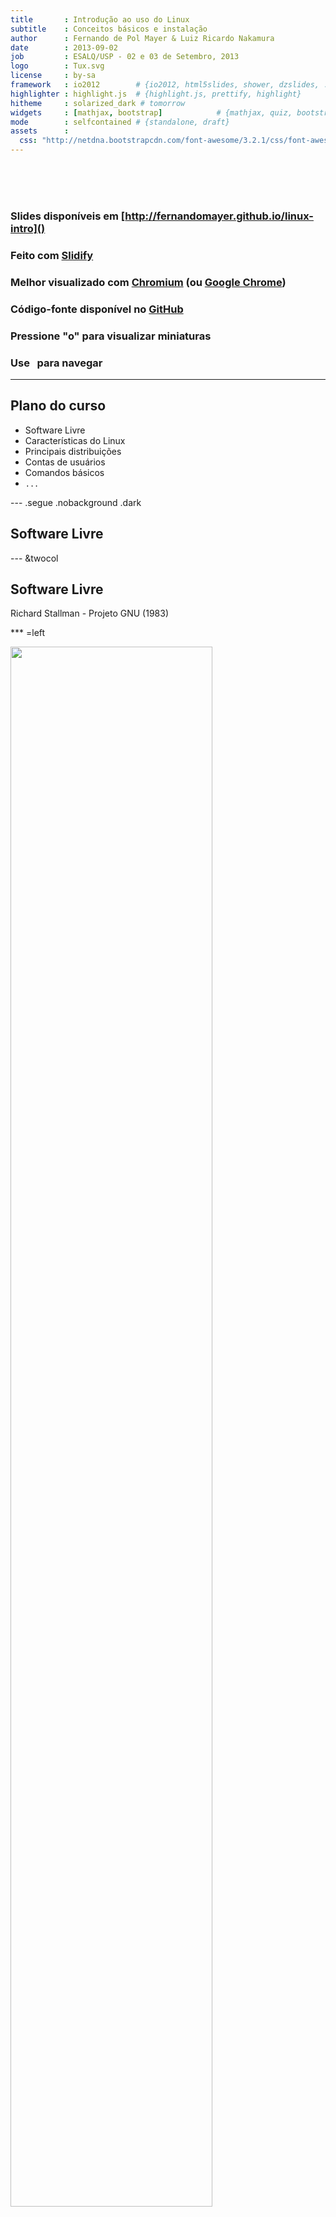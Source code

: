 ```yaml
---
title       : Introdução ao uso do Linux
subtitle    : Conceitos básicos e instalação
author      : Fernando de Pol Mayer & Luiz Ricardo Nakamura
date        : 2013-09-02
job         : ESALQ/USP - 02 e 03 de Setembro, 2013
logo        : Tux.svg
license     : by-sa
framework   : io2012        # {io2012, html5slides, shower, dzslides, ...}
highlighter : highlight.js  # {highlight.js, prettify, highlight}
hitheme     : solarized_dark # tomorrow
widgets     : [mathjax, bootstrap]            # {mathjax, quiz, bootstrap}
mode        : selfcontained # {standalone, draft}
assets      :
  css: "http://netdna.bootstrapcdn.com/font-awesome/3.2.1/css/font-awesome.css"
---
```


<!-- Algumas modificacoes necessarias enquanto o codigo do Slidify esta -->
<!-- em desenvolvimento -->
<!-- Para as marcacoes funcionarem -->
<style>
strong {
	font-weight: bold;
}
em {
	font-style: italic
}
</style>
<!-- FIM -->

<br><br><br>
### Slides disponíveis em [http://fernandomayer.github.io/linux-intro]()

### Feito com [Slidify](http://slidify.org)

### Melhor visualizado com [Chromium](http://www.chromium.org) (ou [Google Chrome](https://www.google.com/chrome))

### Código-fonte disponível no [GitHub](https://github.com/fernandomayer/linux-intro/tree/gh-pages)

### Pressione "o" para visualizar miniaturas

### Use <i class="icon-arrow-left"> &nbsp; </i><i class="icon-arrow-right"></i> para navegar

---

## Plano do curso

* Software Livre
* Características do Linux
* Principais distribuições
* Contas de usuários
* Comandos básicos
* `...`

--- .segue .nobackground .dark

## Software Livre

--- &twocol

## Software Livre

Richard Stallman - Projeto GNU (1983)

*** =left

<div class="centered">
<img src="assets/img/RMS.jpeg" width=80%/>
</div>

*** =right

<div class="centered">
<img src="assets/img/GNU.png" width=80%/>
</div>

--- &twocol

## Software Livre

Linus Torvalds - Linux (1991)

*** =left

<div class="centered">
<img src="assets/img/LT.jpeg" width=60%/>
</div>

*** =right

<div class="centered">
<img src="assets/img/Tux.svg" width=60%/>
</div>

--- &twocol

<br><br><br>
<center>
## GNU + Linux = GNU/Linux
</center>
<br><br>
*** =left

<div class="centered">
<img src="assets/img/GNU.png" width=60%/>
</div>

*** =right

<div class="centered">
<img src="assets/img/Tux.svg" width=60%/>
</div>

---

## Software Livre

### O que é software livre?

- Software que pode ser utilizado, estudado e modificado sem
    restrições
- Pode ser copiado e redistribuido (modificado ou não)
- A redistribuição tem uma única restrição: assegurar que os
    receptores tenham a mesma liberdade
- Para isso é necessário que os desenvolvedores (ou modificadores)
    disponibilizem o **código fonte**!

--- .segue bg:red

<i class="icon-unlock icon-4x pull-left icon-muted"></i>

<br><br><br>
## Atenção!
<br>
## Não confundir software **livre** com software **grátis**
<br>
## Livre como em “liberdade de expressão”, não grátis como “cerveja grátis”


---

## Software Livre

### Um software só é considerado livre quando é possível ter as 4 liberdades

0. Liberdade para usar o programa para qualquer propósito
1. Liberdade para estudar como o programa funciona, e modificá-lo para
    sua necessidade
2. Liberdade para redistribuir cópias (e ajudar o seu vizinho)
3. Liberdade para aprimorar o programa, e redistribuí-lo para que todos
    se beneficiem

---

## Software Livre

### Licenças livres

- GNU General Public License (GPL)
- BSD License
- Mozilla Public License
- MIT License
- Apache License

---

## Software Livre

### Exemplos de software livre que você já usa

- R!
- OpenOffice
- Firefox, Thunderbird
- Google Chrome (no Linux é Chromium)
- $\LaTeX$

---

## Software Livre

### Repositórios de software livre

- GitHub [http://github.com]()
- SourceForge [http://sourceforge.net]()
- Google Code [http://code.google.com]()

---

## Software Livre

### Quem usa software livre?

- Academia
- Indústria
- Governo
    - [http://www.softwarelivre.gov.br]()
    - [http://www.softwarepublico.gov.br]()
    - [https://www.serpro.gov.br]()

--- .segue bg:green
<br>
## Você!
<br>
## A internet e a WWW surgiram do mesmo movimento e princípios do software livre
<br>
## Hoje em dia a grande maioria dos sites usa o servidor Apache e banco de dados POSTGRES para funcionar

---

## Software Livre

### Vantagens do software livre

- Projetos colaborativos: pessoas com experiências e visões diferentes
    contribuem para o benefício comum
- Segurança: *Given enough eyeballs, all bugs are shallow*
- Qualidade: o que é melhor, 12 ou 1M desenvolvedores?
- Sem “caixa preta”: transparência
- Flexibilidade: você decide o que usar e quando usar
- E **também** é de graça!

---

## Software Livre

### Porque devo me importar?

- Por todas as vantagens acima
- Como cientistas
    - Devemos ser transparentes em nossas pesquisas
    - Temos que reportar aquilo que estamos fazendo
    - Temos que provar os resultados que obtemos
    - Nossa pesquisa tem que ser **reproduzível**

---

## Software Livre

### Ciência (Estatística) aberta

Um exemplo: [FOAS](http://www.foastat.org)
<br>
<div class="centered">
<img src="assets/img/foas.png" width=80%/>
</div>

--- .segue .nobackground .dark

## O Sistema Operacional GNU/Linux

--- #myslide

<script>
$('#myslide').on('slideenter', function(){
  $(this).find('article')
    .append('<iframe width="640" height="360" src="//www.youtube.com/embed/yVpbFMhOAwE?rel=0" frameborder="0" allowfullscreen></iframe>')
});
$('#myslide').on('slideleave', function(){
  $(this).find('iframe').remove();
});
</script>

---

## Sistema Operacional

- É um conjunto de programas que fazem a interface entre o usuário e o
  *hardware*
- Sua principal função é o gerenciamento de recursos e periféricos,
  interpretação de mensagens e execução de programas
- Um SO pode ser dividido em duas partes:
	- **Núcleo** ou **kernel** desempenha as funções vitais do sistema
        (baixo-nível) $\rightarrow$ **Linux**
	- **Concha** ou **Shell** é a interface entre o usuário e o
        kernel. Pode ser em um formato "cru" como a linha de comando ou
        mais amigável com janelas gráficas $\rightarrow$ **GNU**
- O conjunto de kernel Linux e dos programas GNU é o sistema operacional
  que chamamos de **GNU/Linux** (ou simplesmente Linux)


---

## Linux

<!-- ### Histórico -->
<!-- - **1969-1973** Ken Thompson e Dennis Ritchie (Bell Labs) $\rightarrow$ -->
<!--     Unix (fechado e caro) -->
<!-- - **1987** Andrew Stuart Tanenbaum $\rightarrow$ Minix (aberto) -->
<!-- - **1991** Linux Torvals $\rightarrow$ Linux -->

### Principais características

- Livre e desenvolvido voluntariamente por programadores experientes,
  hackers, e contribuidores espalhados ao redor do mundo
- Convive pacificamente com outros sistemas operacionais no mesmo
  computador (embora não seja a melhor opção...)
- Multitarefa e multiusuário
- Modular: carrega apenas o necessário e libera memória após a
  utilização
- Não há a necessidade de reiniciar o sistema após a modificar alguma
  configuração ou instalar programas (apenas na atualização de kernel)

---

## Linux

### Principais características

- Roda confortavelmente em sistemas de baixo desempenho (processadores
  antigos, pouca memória RAM)
- **Não é vulnerável à vírus!** Devido à separação de privilégios clara
    entre usuário e administrador, vírus possuem uma ação muito
    limitada, por isso são inúteis. (Esqueça o anti-vírus!)
- Suporte completo e nativo a diversos dispositivos de comunicação (USB,
  Bluetooth, ...)
	  - Raramente serão necessários drivers externos (com excessão de
        tecnologias muito novas)
- Os sistemas de arquivos usados pelo GNU/Linux (Ext3, reiserfs, ...)
  organizam os arquivos de forma inteligente evitando a
  **fragmentação**, tornando um poderoso sistema para aplicações
  exigentes e gravações intensivas. (Esqueça o desfragmentador!)

---

## Linux

### Distribuições do Linux

- Devido à sua liberdade, um grupo de pessoas, empresa ou
  organização pode decidir distribuir uma versão do Linux com diferentes
  características
	  - Facilidade de uso
	  - Foco em desempenho
	  - Agrupar programas de interesse (programação, edição gráfica,
        ...)
- Cada **distribuição** tem uma característica própria como o sistema de
  instalação, objetivo, ..., embora todas apresentem a mesma estrutura
  básica do Linux


---

### Distribuições do Linux

Veja [Distrowatch](http://distrowatch.com)

<div class="centered">
<img src="assets/img/linux_grafico.jpg" width=80%/>
</div>


--- .segue .nobackground .dark

## Ubuntu

---

## Ubuntu

### Origem

- Termo Africano para "humanidade para os outros"
- Uma distribuição Linux baseada na simplicidade, usabilidade e fácil
  instalação
- Baseado na distribuição **Debian**, e patrocinada pela empresa Canonical
- Hoje é mantida pela (ampla) comunidade, apoiada pela Canonical

---

## Ubuntu

### Características

- Novas versões lançadas a cada 6 meses (em maio e outubro)
	- Suporte (atualizações) mantido por 9 meses nas versões normais, e
      por 5 anos nas versões LTS (Long Term Support)
- Central de programas com mais de 40000 pacotes disponíveis (incluindo
  R, $\LaTeX$, $\ldots$)
- Funciona "Live": através de um pen-drive ou DVD, sem necessidade de
  instalação
- Diversos "sabores":
	- [Edubuntu](http://www.edubuntu.org)
	- [Xubuntu](http://www.xubuntu.org)
	- [Ubuntu GNOME](http://ubuntugnome.org)
	- [Ubuntu Studio](http://ubuntustudio.org)

---

## Linux

### GUIs (Graphical User Interface)

Diversas cascas (*shell*) existem para o Linux. Algumas das principais
são:
- [Gnome](http://www.gnome.org)
- [KDE](http://www.kde.org)
- [XFCE](http://www.xfce.org)
- [Unity](https://unity.ubuntu.com)

Além, é claro, do **terminal**, onde você possui uma interação mais
"direta" com o kernel (veremos adiante).

Aqui você também tem a opção de escolha!

--- .segue .nobackgroun bg:brown

<br>
## Conheça o Ubuntu 12.04 LTS e sua interface Unity
<br><br><br><br>
<center>
<i class="icon-arrow-down icon-4x icon-muted"></i>
</center>

---

### Procure, abra e mexa:

- Firefox (entre em [http://fernandomayer.github.io/linux-intro]())
- LibreOffice Writer
- LibreOffice Calc
- gedit
- TeXMaker
- Nautilus
- R (ver link para RStudio Server)

---

## Linux

### Estrutura básica de diretórios

**O mais importante:** no Linux os diretórios são separados por `/` e
  não por `\` como no Windows
- Além disso, uma `/` (barra sozinha) tem um significado especial: é a
  **raíz de todo o sistema**, ou seja, todos os diretórios começam a
  partir dela.

Alguns dos principais diretórios são:
- `/bin`: arquivos executáveis de programas
- `/boot`: arquivos de inicialização do sistema
- `/etc`: arquivos de configuração
- `/usr`: arquivos de programas (a maior parte)
- `/home`: arquivos pessoais do usuário

---

### Estrutura básica de diretórios

<div class="centered">
<img src="assets/img/fhs.jpg" width=70%/>
</div>

--- .segue bg:green

<i class="icon-home icon-4x pull-left icon-muted"></i>

<br><br><br><br><br><br><br>
## Não há lugar como o nosso `/home`

--- 

## Linux

### O diretório `/home`

- O único diretório que você terá acesso (permissão de leitura e
  gravação) como usuário comum
- Cada usuário (em um mesmo computador) possui seu diretório no `/home`,
  completamente independente um do outro
	  - `/home/fernando`
	  - `/home/nakamura`
- Cada usuário possui um nome e uma senha para login
- Arquivos de configuração pessoais ficam sempre em `/home/usuario`

---

## Linux

### Contas de usuários

- Um conceito fundamental no Linux é a distinção clara entre usuário
  comum e o usuário `root`, ou o **super-usuário**
- O usuário `root` é único, e ocupa o posto mais alto na hierarquia de
  permissões (pode fazer tudo!)
- Os usuários comuns (no plural) possuem ações limitadas (por exemplo,
  não podem instalar programas) e acesso apenas ao `/home`
- Para um (ou mais) usuários pode ser atribuído os privilégios do `root`
  $\rightarrow$ são os **sudoers** (este é o padrão adotado pelo Ubuntu)

<div class="alert alert-info">
 <p>Esse é um dos motivos da grande segurança proporcionada pela Linux!</p>
</div>

---

### A fisionomia dos super-usuários

<div class="centered">
<img src="assets/img/super-users.jpg" width=80%/>
</div>

--- .segue .nobackground .dark

## <i class="icon-terminal icon-muted"></i> O Terminal 

---

## Linux

### Terminal

- O terminal (ou *shell*) é um interpretador de comandos que permite a
  interação entre o usuário e o sistema de uma forma mais direta

<div class="centered">
<img src="assets/img/kernel.png"/>
</div>


---

## Linux

### Terminal

- O terminal padrão do Linux é o `Bash`, mas existem outros (`sh`,
  `zsh`, ...)
- Um terminal pode ser:
	- **Interativo**: comandos são digitados e imediatamente executados
	- **Não interativo**: comandos são organizados em um *script* e
        depois executados (*shell script*)
- Um terminal pode ser aberto como um programa comum na interface (GUI)
  do Linux
- Ou, sem interface gráfica através dos comandos `<Ctrl><Alt><F1>`
	- Do `<F1>` ao `<F6>` são terminais independentes
	- A interface gráfica fica no `<F7>`

---

## Linux

### Abra um terminal (na GUI):

```bash
aluno@lce:~$
```
- Tudo que está antes de `:` é o usuário logado (`aluno`) e o nome da
  máquina (`lce`)
- Depois de `:` fica o diretório atual
	- O símbolo `~` é um atalho (*alias*) para `/home/usuario`
- Veja:
	- `pwd` mostra o diretório atual
	- `ls` lista os diretórios e arquivos presentes no diretório atual
	- `whoami` (em caso de dúvida existencial...)

---

## Linux

### Terminal

- Em caso de dúvida sobre como funciona um comando ou sua utilidade,
  abra a página de ajuda com o `man`. Por exemplo,

```bash
aluno@lce:~$ man ls
```
- Navegue com as setas e aperte `q` para sair e voltar ao terminal
- Muitas opções podem ser passadas a um comando, sempre precedidas de
  `-`, e com um espaço. Por exemplo

```bash
aluno@lce:~$ ls -l
```
- A opção (*flag*) `-l` faz com que a saída do `ls` seja em formato de
  lista

---

## Linux

### Terminal

Mais opções podem ser passadas ao mesmo tempo. Por exemplo

```bash
aluno@lce:~$ ls -lah
```
Estas três opções juntas fazem com que o `ls`:
- Retorne uma lista `l`
- Mostre os arquivos ocultos `a` (ou `--all`)
- Mostre os tamanhos dos arquivos em formato para humanos `h`

--- bg:red

## Importante!

### Arquivos ocultos

- Um arquivo (ou diretório) oculto no Linux é simplesmente um arquivo que
	contém um ponto (`.`) na frente do nome.
- Por exemplo:
	- `arquivo.txt` é um arquivo normal
	- `.arquivo.txt` é um arquivo oculto
- Normalmente são utilizados para arquivos de configuração
- No Nautilus, aperte `<Ctrl><h>` para habilitar/desabilitar a
  visualização destes arquivos

---

## Linux

### Terminal

A saída do comando `ls -lah` mostra uma série de resultados
interessantes. Por exemplo:

```bash
fernando@kirk:~$ ls -lah
total 11M
drwxr-xr-x 42 fernando fernando 4,0K Ago 30 15:24 .
drwxr-xr-x  4 root     root     4,0K Jul 25 22:59 ..
drwx------  3 fernando fernando 4,0K Ago 30 12:37 .dropbox
drwx------ 31 fernando fernando 4,0K Ago 30 12:37 Dropbox
drwxr-xr-x 13 fernando fernando 4,0K Ago 27 22:29 Music
-rw-rw-r--  1 fernando fernando   47 Jul 26 04:12 .Renviron
-rw-rw-r--  1 fernando fernando  780 Ago 22 14:23 .Rprofile
drwxrwxr-x  9 fernando fernando 4,0K Ago  6 14:08 Ubuntu One
drwxr-xr-x  4 fernando fernando 4,0K Ago 28 00:58 Videos
```

---

## Linux

### Terminal

De trás pra frente temos

- O nome do arquivo ou diretório
	- Um ponto `.` significa **este diretório**
	- Dois pontos `..` representa o **diretório acima**
- A data de última modificação
- O tamanho do arquivo, em Kb, MB ou GB (porque usamos a opção `h`)
- O dono (usuário) do arquivo/diretório e o grupo ao qual pertence
	- Normalmente um usuário pertence à vários grupos que dão acesso à
      arquivos comuns (não iremos nos aprofundar em permissões de
      grupos)
- O número de arquivos contidos em um diretório (para arquivos será
  sempre 1)
- As permissões de acesso

---

## Linux

### Permissões

A primeira coluna mostra as permissões para cada arquivo/diretório, e
funciona assim:

<div class="centered">
<img src="assets/img/perms.png"/>
</div>
<br>

- O primeiro *string* mostra se é um diretório `d` ou um arquivo comum
  `-`
- Os outros 9 caracteres são divididos em três grupos, referente às
  permissões de usuário (dono), do grupo, e demais usuários

---

## Linux

### Permissões

As permissões para o usuário, grupo e demais podem ser

Caracter | Permissão
---------|----------
`r`      | Permissão de leitura (*read*)
`w`      | Permissão de escrita (*write*)
`x`      | Permissão de execução (*execute*)
`-`      | Permissão desabilitada

---

## Linux

### Permissões

Dessa forma,

```bash
drwxr-xr-x 13 fernando fernando 4,0K Ago 27 22:29 Music
-rw-rw-r--  1 fernando fernando  780 Ago 22 14:23 .Rprofile
```

- `Music` é um diretório (`d`), do usuário `fernando`, do grupo
  `fernando`
	  - O dono possui permissão de gravação, escrita e execução (`rwx`)
	  - O grupo e os demais possuem permissão de leitura e execução (`r-x`)
- `.Rprofile` é um arquivo comum (`-`) (e oculto!)
      - O dono e o grupo possuem permissão de leitura e gravação (`rw-`)
	  - Os demais possuem permissão de leitura apenas (`r--`)

---

## Linux

### Terminal

Para mudar de diretório, use o comando `cd` (*change directory*)

```bash
aluno@lce:~$ cd Documentos
aluno@lce:~/Documentos$
```

Note que `Documentos` é um diretório que está em `/home/aluno`. Como
você já está em `/home/aluno` não é necessário especificar todo o
caminho novamente, mas esse comando é equivalente a

```bash
aluno@lce:~$ cd /home/aluno/Documentos
```
Ou

```bash
aluno@lce:~$ cd ~/Documentos
```

---

### Tente a seguinte sequência de comandos:

Um `#` é um comentário

```bash
cd /
pwd
ls
cd /home
pwd
ls
cd /usr
pwd
ls
cd # O que acontece aqui?
pwd
ls
cd ~ # E aqui?
pwd
ls
```

---

### Agora veja

```bash
aluno@lce:~$ cd Documentos
aluno@lce:~/Documentos$ pwd
/home/aluno/Documentos
aluno@lce:~/Documentos$ cd ..
aluno@lce:~$ pwd
/home/aluno
aluno@lce:~$ cd -
aluno@lce:~/Documentos$ pwd
/home/aluno/Documentos
```
<br>
- `cd ..` volta um diretório acima (lembra do `..` no `ls -lah`?)
- `cd -` volta para o último diretório visitado

---

## Linux

### Terminal

Para **criar** um diretório, use o comando `mkdir` (*make directory*)

```bash
aluno@lce:~$ ls
aluno@lce:~$ mkdir curso_linux
aluno@lce:~$ ls
aluno@lce:~$ cd curso_linux
aluno@lce:~/curso_linux$ ls
```

---

## Importante!

### Nomes de comandos e diretórios

- Os nomes de comandos são *case-sensitive*, ou seja

<center>
`ls` $\neq$ `Ls` $\neq$ `LS`
</center>

- Os nomes de diretórios e arquivos são *case-sensitive*, portanto

<center>
`curso_linux` $\neq$ `Curso_linux` $\neq$ `Curso_Linux` $\neq$ `CURSO_LINUX`
</center>

- Note que você pode ter o mesmo nome de diretório capitalizado
  diferente em um mesmo lugar, mas serão independentes

- Os nomes de diretórios e arquivos *podem* conter espaços (ex.: `curso
  linux`), mas você realmente não vai querer fazer isso
  <i class="icon-smile"></i>

- Use o `<Tab>` para autocompletar comandos e nomes de arquivos/diretórios!

---

## Linux

### Terminal

Para **remover** um diretório, use o comando `rm` (*remove*)

```bash
aluno@lce:~$ rm -r curso_linux
aluno@lce:~$ ls
```

- A opção `-r` é necessária para remover recursivamente um diretório
- Se o diretório estiver vazio, podemos usar apenas `rmdir curso_linux`

<div class="alert alert-info">
 <p>Cuidado! Remover pelo terminal não tem volta!</p>
</div>

---

## Linux

### Terminal

Para **criar** um arquivo de texto, podemos usar o gedit

```bash
aluno@lce:~$ mkdir curso_linux
aluno@lce:~$ cd curso_linux/
aluno@lce:~/curso_linux$ ls
aluno@lce:~/curso_linux$ gedit arquivo.txt &
```
- Escreva alguma coisa, salve e feche o programa
- Note o `&` no final do comando: ele serve para executar e retornar
  para a linha de comando (caso contrário, o terminal ficaria "ocupado")
<div class="alert alert-info">
 <p>O comando `gedit` também pode ser usado para **abrir** arquivos de
  texto já existentes</p>
</div>

---

## Linux

### Terminal

Para **copiar** um arquivo usamos o `cp` (*copy-paste*) que tem a
seguinte sintaxe

```bash
cp <arquivo original> <arquivo cópia>
```
Por exemplo, para copiar `arquivo.txt` de `/home/aluno/curso_linux` para
`/home/aluno/Documentos`

```bash
aluno@lce:~/curso_linux$ cp arquivo.txt /home/aluno/Documentos
```
Note que qualquer um destes comandos faria a mesma coisa

```bash
cp arquivo.txt ~/Documentos
cp arquivo.txt ../Documentos
```

---

## Linux

### Terminal

Para copiar um arquivo de um diretório para o atual, por exemplo

```bash
aluno@lce:~/curso_linux$ cd ../Documentos
aluno@lce:~/Documentos$ cp ~/curso_linux/arquivo.txt .
```
- Note que o ponto `.` no final representa o diretório atual

Para copiar **todos** os arquivos de um diretório para outro

```bash
aluno@lce:~/Documentos$ cd
aluno@lce:~$ cp curso_linux/* Downloads
```
- O asterisco `*` dentro de um diretório significa "tudo" que estiver
  dentro dele

---

## Linux

### Terminal

Para **mover** um arquivo entre diretórios usamos o `mv` (*move*), que
possui a mesma sintaxe e funciona da mesma forma que o `cp`. Por exemplo

```bash
aluno@lce:~$ mv curso_linux/arquivo.txt .
```
O comando `mv` também serve para **renomear** um arquivo, se for
aplicado no mesmo diretório. Por exemplo, para renomear `arquivo.txt`
para `arquivo_curso.txt`

```bash
aluno@lce:~$ mv arquivo.txt arquivo_curso.txt
```

---

## Linux

### Terminal

Para **remover** um arquivo qualquer, usamos o `rm` novamente

```bash
aluno@lce:~$ rm arquivo_curso.txt
```

Para remover todos os arquivos de um diretório, mas sem remover o
diretório em si também usamos o `*`

```bash
aluno@lce:~$ rm curso_linux/*
```
<div class="alert alert-info">
<p>Novamente cuidado! O rm vai remover tudo sem nenhum aviso e sem
 possibilidade de restauração!</p>
</div>

---

## Linux

### Alguns comandos úteis para arquivos de texto

```bash
# mostra o tipo de arquivo, codificação de carecteres, ...
aluno@lce:~$ file arquivo.txt 
# imprime na tela todo o conteúdo do arquivo
aluno@lce:~$ cat arquivo.txt 
# imprime as 10 primeiras linhas
aluno@lce:~$ head arquivo.txt 
# imprime as 10 últimas linhas
aluno@lce:~$ tail arquivo.txt 
```

---

## Exercícios

1. Visite os seguintes diretórios, utilizando o comando `cd`, use `pwd`
para conferir o local e `ls` para listar o conteúdo
	- `/home`, `/proc`, `/boot`, `/usr/bin`
2. Em `/home/aluno` crie um diretório com seu nome e
	1. Entre nesse diretório e crie um novo diretório chamado
      `curso_linux`
	2. Crie um arquivo de texto (`teste.txt`) com algum conteúdo
	- Crie outro arquivo de texto oculto (`.oculto.txt`)
	- Copie `teste.txt` para o seu diretório `curso_linux`
	- Copie `teste.txt` para o diretório `~/Documentos`
	- Renomeie `teste.txt` para `delete.txt`
	- Mova `delete.txt` para o diretório `curso_linux`
	- Remova o diretório `curso_linux`
	- O que sobrou no diretório com seu nome?

---

## Desafio

### Baixar e instalar o Rgedit plugin

1. Baixar o código fonte em [http://rgedit.sourceforge.net]()
2. Descompactar o arquivo pelo terminal
	- Dica: `tar -jxvf <arquivo.tar.bz2>`
3. Entre no diretório descompactado
4. Abra o `ReadMe.txt` no `gedit` e leia as instruções
	- Dica: você está usando o gedit3 (verifique a versão pelo menu
      do prórpio programa)
5. Abra o gedit, habilite o plugin (conforme descrito no `ReadMe.txt`) e
   tente rodar algum comando do R

>- Você está usando uma conta de usuário comum (`aluno`). Porque então
	conseguiu instalar alguma coisa no sistema??

--- .segue .nobackground .dark

## Instalação do Ubuntu

---

## Antes de tudo:

### Faça um backup dos seus dados!

### Se você planeja instalar lado-a-lado com o Windows, terá que fazer a desfragmentação da partição

### Baixar a última versão do Ubuntu (13.04 codinome Raring Ringtail)

- Entre em [http://ubuntu.c3sl.ufpr.br/releases/raring]()
	  - Escolha a versão 32 bits para computadores antigos (com menos de
        3 GB de RAM)
	  - Escolha a versão 64 bits para computadores mais novos (com
        Windows 8 ou com mais de 3 GB de RAM)
- Gravar a imagem (`iso`) em um DVD ou criar um pen-drive

---

### Criando um pen-drive de inicialização

- Iniciar o sistema por um pen-drive é mais rápido do que pelo DVD
- Se for usar o Windows, é necessário baixar e instalar o
  [Universal USB Installer](http://www.pendrivelinux.com/universal-usb-installer-easy-as-1-2-3/)
	  - Siga as instruções do
        [site do Ubuntu](http://www.ubuntu.com/download/desktop/create-a-usb-stick-on-windows)
- Se estiver usando um computador do Lab no Linux, abra o "Criador de
  discos de inicialização" ou `usb-creator` (já instalado)

### Para iniciar a instalação

- Insira o pen-drive ou DVD, reinicie e espera até carregar o sistema
	- Caso não entre, reinicie novamente e durante a inicialização
      aperte `F12` ou `Esc` para escolher o dispositivo de inicialização

---

### Mas, antes de entrar na Matrix ...

<div class="centered">
<img src="assets/img/3d-matrix.jpg" width=70%/>
</div>

---

## Tipos de partições

O particionamento de disco é o ato de dividir um disco rígido em
múltiplas unidades, ou **partições**, fazendo com que cada unidade seja
tratada como um disco $\rightarrow$ isto é o que possibilita que vários
sistemas operacionais sejam instalados em um mesmo disco. As partições
podem ser

- **Primárias**: deve haver pelo menos uma, e no máximo quatro partições
    primárias em um disco
- **Estendidas**: só pode haver uma partição estendida, que é tratada
    como uma partição primária. Serve para abrigar outras partições do
    tipo lógicas
- **Lógicas**: são as partições que residem dentro das estendidas. Devem
    existir pelo menos uma e no máximo 12 partições lógicas dentro de
    uma estendida

---

## Tipos de partições

No Linux, as partições estão localizadas no `/dev/sda` (se houver mais
de um disco será `/dev/sdb`, ...):

- `/dev/sda1` até `/dev/sda4` são reservados para partições primárias
- `/dev/sda5` até `/dev/sda16` são reservados para as partições lógicas

> Note que uma partição estendida ocupa o lugar de uma primária

Dessa forma, se um disco possui 1 partição primária, 1 estendida, e
3 lógicas:

- `/dev/sda1` $\rightarrow$ primária
- `/dev/sda2` $\rightarrow$ estendida
	- `/dev/sda5` $\rightarrow$ lógica
	- `/dev/sda6` $\rightarrow$ lógica
	- `/dev/sda7` $\rightarrow$ lógica

---

## Tipos de partições

### A partição SWAP

- A SWAP é um tipo especial de partição no Linux
- O Linux divide a memória RAM em "pedaços" de memória, chamados de
*páginas*
- Quando a memória RAM fica lotada com estas páginas, o sistema usa este
  espaço no disco rígido (a SWAP) para armazenar este excesso de páginas
  ("paginação")
- Isso faz com que o sistema não "trave" por falta de memória <i class="icon-thumbs-up"></i>
- Normalmente é recomendado criar uma partição SWAP com o dobro de
  tamanho da memória RAM

---

## Sistemas de arquivos

### Toda partição deve ter um sistema de arquivos

- Um sistema de arquivos é uma forma de organização de dados, que
  especifica como o sistema operacional deve armazenar, ler e gravar
- No Windows os mais usados são: `fat32` e `ntfs`
- No Linux existem mais opções como
	- `Ext3`, `Ext4`
	- `reiserFS`
	- `XFS`
- O mais utilizado (e provavelmente mais estável) é o `Ext4`

---

### Agora sim ...

<div class="centered">
<img src="assets/img/3d-matrix.jpg" width=70%/>
</div>

---

## Instalação

### Etapas

1. Rode o sistema pelo DVD ou pen-drive e vá em **Experimentar Ubuntu**
2. Abra o editor de partições `gparted` e veja como está seu HD
	- Se for instalar lado-a-lado com o Windows, redimensione (diminua)
      a partição
3. Crie as partições conforme necessário
    - Lembre dos tipos de partições existentes
	- Use `Ext4` para o sistema de arquivos
	- Não esqueça da SWAP
4. Clique no ícone para instalar o Ubuntu e siga os passos
    - Na tela **Tipo de instalação** selecione a **opção avançada**
	- Selecione a partição de instalação e clique em **Change** para
      selecionar o sistema de arquivos e o ponto de montagem (geralmente
      apenas o `/`)
5. Preencha os dados necessários e bem vindo ao Ubuntu

---

## Instalação

### O que fazer após a instalação

**Importante!** 99,9% dos softwares que você precisa estão disponíveis
  em repositórios próprios do Ubuntu. Sempre instale os programas destes
  repositórios para garantir compatibilidade e segurança!

- Abra a "Central de Software", procure e instale o `synaptic`
- O Synaptic é um gerenciador de pacotes mais eficiente e altamente
  recomendado para uso no lugar da "Central de Software"

---

## Instalação

### O que fazer após a instalação

Entre nas configurações e "Programas e atualizações". Certifique-se
que todas as opções da aba "Aplicativos Ubuntu" estejam marcados

<div class="centered">
<img src="assets/img/programas.png" width=50%/>
</div>

---

## Instalação

### O que fazer após a instalação

Abra o Synaptic e instale os seguintes pacotes:

- `default-jdk` e `icedtea-plugin` para instalar Java (BB, ...)
- `chromium-browser` para o Chromium
- `texlive-full` para a distribuiçao $\TeX$Live completa
- `texmaker` para edição dos arquivos `.tex`

Procure o que mais quiser por ali

---

## Instalação

### O que fazer após a instalação

Dropbox

- O driver para o Dropbox é proprietário e não está nos repositórios do
  Ubuntu
- É um dos 0,01% dos programas que precisam ser baixados e instalados
  separadamente
- Entre no
  [site do Dropbox para Linux](https://www.dropbox.com/install?os=lnx) e
  escolha a versão 32-bit ou 64-bit para Ubuntu
- Você vai baixar um arquivo `.deb`
	- Clicando 2 vezes abrirá a "Central de Programas" e você terá a
      opção de instalar

---

## Instalação

### O que fazer após a instalação

**R**

Nos respositórios do Ubuntu ja existe o R (pacote `r-base`), mas sempre
em uma versão mais antiga. Para instalar e manter sempre a última versão
do R basta adicionar um repositório do CRAN.

- As instruções estão na própria
  [página do CRAN para Ubuntu](http://cran.r-project.org/bin/linux/ubuntu)
- Você pode adicionar o repositório usando a interface gráfica
	- Entre nas configurações e clique em "Programas e atualizações"
	- Na aba "Outros programas", clique em "Adicionar" e cole o
      repositório conforme mostrado na página do CRAN
- **Mas** é muito mais divertido fazer isso pelo **terminal**...

---

## R

Para adicionar o repositório do CRAN com a última versão do R para
Ubuntu, no terminal

- Abra (com o `gedit`) o arquivo `/etc/apt/sources.list`

```bash
sudo gedit /etc/apt/sources.list &
```
- Esse arquivo contém o endereço de todos os repositórios de software
- Note o comando `sudo` antes do `gedit`
	- Como o arquivo `sources.list` não está no seu `/home`, é
      necessário ser um super-usuário para alterá-lo
	- O `sudo` (*super-user do*) permite que você execute apenas um
      comando específico como super-usuário (porque você é um *sudoer*
      no sistema)

Continua...

---

### sudo
<br><br>
<div class="centered">
<img src="assets/img/sandwich.png"/>
</div>

---

## R

- Dentro do `/etc/apt/sources.list` adicione a seguinte linha, referente
  ao repositório CRAN

```
deb http://brieger.esalq.usp.br/CRAN/bin/linux/ubuntu raring/
```
- Para atualizar os pacotes

```bash
sudo apt-get update
```
- E para instalar o R

```bash
sudo apt-get install r-base r-base-dev
```
- Para abrir o R

```bash
R
```
**Sim, o R é um programa que roda no terminal**

---

## R

Para usar o R de forma apropriada você pode escolher entre muitos
editores como

- Emacs com ESS (altamente recomendado!)
- Rgedit plugin para o gedit (já vimos aqui)
- Vim-R-plugin (para o editor `vim`)
- Rstudio
	- A versão do Rstudio para Ubuntu pode ser baixada em
      [http://www.rstudio.com/ide/download/desktop]() como um arquivo
      `.deb` (confira se a versão é 32-bit ou 64-bit)
	- Para instalar, clique duas vezes para abrir a "Central de
      Programas"


---

## Onde buscar ajuda (geral)

Sites

- Google nunca falha
- [Ubuntu Forums](http://ubuntuforums.org)
- [Ubuntu Forums Português](http://ubuntuforum-br.org)

Apostilas

- [Guia FOCA](http://www.guiafoca.org)
- [Linux Básico - PET Computação UFPR](http://www.inf.ufpr.br/nicolui/Docs/Livros/LinuxBasico)
- [Outra apostila do PET UFPR (em PDF)](http://pet.inf.ufpr.br/Apostilas/ApostilaLinux.pdf)
